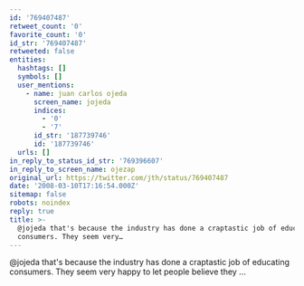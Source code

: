 ```yaml
---
id: '769407487'
retweet_count: '0'
favorite_count: '0'
id_str: '769407487'
retweeted: false
entities:
  hashtags: []
  symbols: []
  user_mentions:
    - name: juan carlos ojeda
      screen_name: jojeda
      indices:
        - '0'
        - '7'
      id_str: '187739746'
      id: '187739746'
  urls: []
in_reply_to_status_id_str: '769396607'
in_reply_to_screen_name: ojezap
original_url: https://twitter.com/jth/status/769407487
date: '2008-03-10T17:16:54.000Z'
sitemap: false
robots: noindex
reply: true
title: >-
  @jojeda that's because the industry has done a craptastic job of educating
  consumers. They seem very…
---
```


@jojeda that's because the industry has done a craptastic job of educating consumers. They seem very happy to let people believe they ...